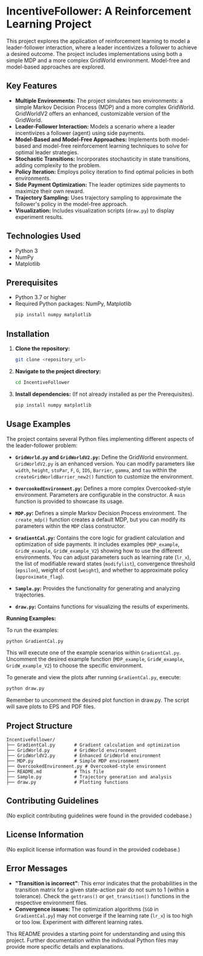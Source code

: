 # IncentiveFollower: A Reinforcement Learning Project

This project explores the application of reinforcement learning to model a leader-follower interaction, where a leader incentivizes a follower to achieve a desired outcome.  The project includes implementations using both a simple MDP and a more complex GridWorld environment. Model-free and model-based approaches are explored.


## Key Features

* **Multiple Environments:**  The project simulates two environments: a simple Markov Decision Process (MDP) and a more complex GridWorld.  GridWorldV2 offers an enhanced, customizable version of the GridWorld.
* **Leader-Follower Interaction:** Models a scenario where a leader incentivizes a follower (agent) using side payments.
* **Model-Based and Model-Free Approaches:** Implements both model-based and model-free reinforcement learning techniques to solve for optimal leader strategies.
* **Stochastic Transitions:** Incorporates stochasticity in state transitions, adding complexity to the problem.
* **Policy Iteration:** Employs policy iteration to find optimal policies in both environments.
* **Side Payment Optimization:** The leader optimizes side payments to maximize their own reward.
* **Trajectory Sampling:** Uses trajectory sampling to approximate the follower's policy in the model-free approach.
* **Visualization:** Includes visualization scripts (`draw.py`) to display experiment results.


## Technologies Used

* Python 3
* NumPy
* Matplotlib


## Prerequisites

* Python 3.7 or higher
* Required Python packages: NumPy, Matplotlib
  ```bash
  pip install numpy matplotlib
  ```

## Installation

1. **Clone the repository:**
   ```bash
   git clone <repository_url>
   ```
2. **Navigate to the project directory:**
   ```bash
   cd IncentiveFollower
   ```
3. **Install dependencies:** (If not already installed as per the Prerequisites).
   ```bash
   pip install numpy matplotlib
   ```


## Usage Examples

The project contains several Python files implementing different aspects of the leader-follower problem:

* **`GridWorld.py` and `GridWorldV2.py`:** Define the GridWorld environment. `GridWorldV2.py` is an enhanced version. You can modify parameters like `width`, `height`, `stoPar`, `F`, `G`, `IDS`, `Barrier`, `gamma`, and `tau` within the `createGridWorldBarrier_new2()` function to customize the environment.

* **`OvercookedEnvironment.py`:** Defines a more complex Overcooked-style environment. Parameters are configurable in the constructor. A `main` function is provided to showcase its usage.

* **`MDP.py`:** Defines a simple Markov Decision Process environment. The `create_mdp()` function creates a default MDP, but you can modify its parameters within the `MDP` class constructor.

* **`GradientCal.py`:** Contains the core logic for gradient calculation and optimization of side payments.  It includes examples (`MDP_example`, `GridW_example`, `GridW_example_V2`) showing how to use the different environments. You can adjust parameters such as learning rate (`lr_x`), the list of modifiable reward states (`modifylist`), convergence threshold (`epsilon`), weight of cost (`weight`), and whether to approximate policy (`approximate_flag`).

* **`Sample.py`:**  Provides the functionality for generating and analyzing trajectories.

* **`draw.py`:** Contains functions for visualizing the results of experiments.


**Running Examples:**

To run the examples:

```bash
python GradientCal.py 
```
This will execute one of the example scenarios within `GradientCal.py`.  Uncomment the desired example function (`MDP_example`, `GridW_example`, `GridW_example_V2`) to choose the specific environment.

To generate and view the plots after running `GradientCal.py`, execute:

```bash
python draw.py 
```
Remember to uncomment the desired plot function in draw.py.  The script will save plots to EPS and PDF files.


## Project Structure

```
IncentiveFollower/
├── GradientCal.py       # Gradient calculation and optimization
├── GridWorld.py         # GridWorld environment
├── GridWorldV2.py       # Enhanced GridWorld environment
├── MDP.py               # Simple MDP environment
├── OvercookedEnvironment.py # Overcooked-style environment
├── README.md            # This file
├── Sample.py            # Trajectory generation and analysis
├── draw.py              # Plotting functions
```

## Contributing Guidelines

(No explicit contributing guidelines were found in the provided codebase.)


## License Information

(No explicit license information was found in the provided codebase.)

## Error Messages

* **"Transition is incorrect"**: This error indicates that the probabilities in the transition matrix for a given state-action pair do not sum to 1 (within a tolerance).  Check the `gettrans()` or `get_transition()` functions in the respective environment files.
* **Convergence issues:** The optimization algorithms (`SGD` in `GradientCal.py`) may not converge if the learning rate (`lr_x`) is too high or too low.  Experiment with different learning rates.

This README provides a starting point for understanding and using this project.  Further documentation within the individual Python files may provide more specific details and explanations.
